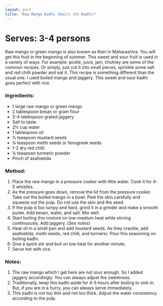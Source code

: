 ```yaml
---
layout: post
title: "Raw Mango Kadhi (Kairi chi Kadhi)"
---
```




# Serves: 3-4 persons

Raw mango or green mango is also known as _Kairi_ in Maharashtra. You will get this fruit in the beginning of summer. This sweet and sour fruit is used in a variety of ways. For example: pickle, juice, jam, chutney are some of the common recipes. Or simply, just cut it into small pieces, sprinkle some salt and red chilli powder and eat it.
This recipe is something different than the usual one. I used boiled mango and jaggery. This sweet and sour kadhi goes perfect with rice.

### Ingredients:
* 1 large raw mango or green mango
* 2 tablespoon besan or gram flour
* 3-4 tablespoon grated jaggery 
* Salt to taste
* 2½ cup water
* 1 tablespoon oil
* ½ teaspoon mustard seeds
* ¼ teaspoon _methi_ seeds or fenugreek seeds
* 1-2 dry red chilli
* ¼ teaspoon turmeric powder
* Pinch of asafoetida

### Method:
1. Place the raw mango in a pressure cooker with little water. Cook it for 4-5 whistles. 
2. As the pressure goes down, remove the lid from the pressure cooker. Take out the boiled mango in a bowl. Peel the skin carefully and squeeze out the pulp. Do not use the skin and the seed. 
3. If the pulp is too lumpy and hard, grind it in a grinder and make a smooth puree. Add besan, water, and salt. Mix well. 
4. Start boiling this mixture on low-medium heat while stirring continuously. Add jaggery. (_See notes_)
5. Heat oil in a small pan and add mustard seeds. As they crackle, add asafoetida, _methi_ seeds, red chilli, and turmeric. Pour this seasoning on boiling kadhi. 
6. Give a quick stir and boil on low heat for another minute. 
7. Serve hot with rice. 

### Notes:
1. The raw mango which I get here are not sour enough. So I added jaggery accordingly. You can always adjust the sweetness. 
2. Traditionally, keep this kadhi aside for 4-5 hours after boiling to sink in. But, if you are in a hurry, you can always serve immediately. 
3. This kadhi is not too thin and not too thick. Adjust the water consistency according to the pulp.